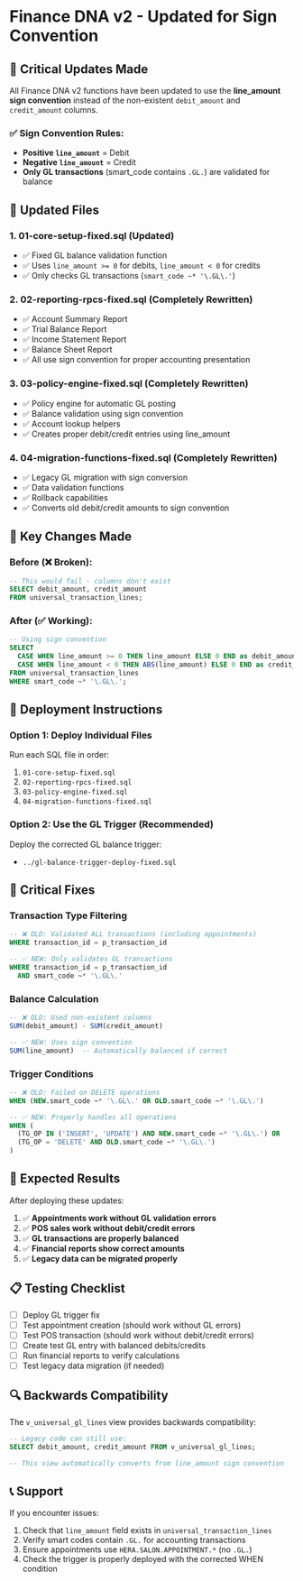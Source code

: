 # Finance DNA v2 - Updated for Sign Convention

## 🚨 Critical Updates Made

All Finance DNA v2 functions have been updated to use the **line_amount sign convention** instead of the non-existent `debit_amount` and `credit_amount` columns.

### ✅ **Sign Convention Rules:**
- **Positive `line_amount`** = Debit
- **Negative `line_amount`** = Credit
- **Only GL transactions** (smart_code contains `.GL.`) are validated for balance

## 📁 Updated Files

### 1. **01-core-setup-fixed.sql** (Updated)
- ✅ Fixed GL balance validation function
- ✅ Uses `line_amount >= 0` for debits, `line_amount < 0` for credits
- ✅ Only checks GL transactions (`smart_code ~* '\.GL\.'`)

### 2. **02-reporting-rpcs-fixed.sql** (Completely Rewritten)
- ✅ Account Summary Report
- ✅ Trial Balance Report  
- ✅ Income Statement Report
- ✅ Balance Sheet Report
- ✅ All use sign convention for proper accounting presentation

### 3. **03-policy-engine-fixed.sql** (Completely Rewritten)
- ✅ Policy engine for automatic GL posting
- ✅ Balance validation using sign convention
- ✅ Account lookup helpers
- ✅ Creates proper debit/credit entries using line_amount

### 4. **04-migration-functions-fixed.sql** (Completely Rewritten)
- ✅ Legacy GL migration with sign conversion
- ✅ Data validation functions
- ✅ Rollback capabilities
- ✅ Converts old debit/credit amounts to sign convention

## 🎯 **Key Changes Made**

### Before (❌ Broken):
```sql
-- This would fail - columns don't exist
SELECT debit_amount, credit_amount 
FROM universal_transaction_lines;
```

### After (✅ Working):
```sql
-- Using sign convention
SELECT 
  CASE WHEN line_amount >= 0 THEN line_amount ELSE 0 END as debit_amount,
  CASE WHEN line_amount < 0 THEN ABS(line_amount) ELSE 0 END as credit_amount
FROM universal_transaction_lines
WHERE smart_code ~* '\.GL\.';
```

## 🔧 **Deployment Instructions**

### Option 1: Deploy Individual Files
Run each SQL file in order:
1. `01-core-setup-fixed.sql`
2. `02-reporting-rpcs-fixed.sql` 
3. `03-policy-engine-fixed.sql`
4. `04-migration-functions-fixed.sql`

### Option 2: Use the GL Trigger (Recommended)
Deploy the corrected GL balance trigger:
- `../gl-balance-trigger-deploy-fixed.sql`

## 🚨 **Critical Fixes**

### Transaction Type Filtering
```sql
-- ❌ OLD: Validated ALL transactions (including appointments)
WHERE transaction_id = p_transaction_id

-- ✅ NEW: Only validates GL transactions  
WHERE transaction_id = p_transaction_id
  AND smart_code ~* '\.GL\.'
```

### Balance Calculation
```sql
-- ❌ OLD: Used non-existent columns
SUM(debit_amount) - SUM(credit_amount)

-- ✅ NEW: Uses sign convention
SUM(line_amount)  -- Automatically balanced if correct
```

### Trigger Conditions
```sql
-- ❌ OLD: Failed on DELETE operations
WHEN (NEW.smart_code ~* '\.GL\.' OR OLD.smart_code ~* '\.GL\.')

-- ✅ NEW: Properly handles all operations
WHEN (
  (TG_OP IN ('INSERT', 'UPDATE') AND NEW.smart_code ~* '\.GL\.') OR
  (TG_OP = 'DELETE' AND OLD.smart_code ~* '\.GL\.')
)
```

## 🎯 **Expected Results**

After deploying these updates:

1. ✅ **Appointments work without GL validation errors**
2. ✅ **POS sales work without debit/credit errors**  
3. ✅ **GL transactions are properly balanced**
4. ✅ **Financial reports show correct amounts**
5. ✅ **Legacy data can be migrated properly**

## 📋 **Testing Checklist**

- [ ] Deploy GL trigger fix
- [ ] Test appointment creation (should work without GL errors)
- [ ] Test POS transaction (should work without debit/credit errors)
- [ ] Create test GL entry with balanced debits/credits
- [ ] Run financial reports to verify calculations
- [ ] Test legacy data migration (if needed)

## 🔍 **Backwards Compatibility**

The `v_universal_gl_lines` view provides backwards compatibility:
```sql
-- Legacy code can still use:
SELECT debit_amount, credit_amount FROM v_universal_gl_lines;

-- This view automatically converts from line_amount sign convention
```

## 📞 **Support**

If you encounter issues:
1. Check that `line_amount` field exists in `universal_transaction_lines`
2. Verify smart codes contain `.GL.` for accounting transactions
3. Ensure appointments use `HERA.SALON.APPOINTMENT.*` (no `.GL.`)
4. Check the trigger is properly deployed with the corrected WHEN condition